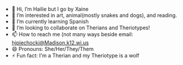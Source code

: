 - 👋 Hi, I’m Hailie but I go by Xaine
- 👀 I’m interested in art, animal(mostly snakes and dogs), and reading.
- 🌱 I’m currently learning Spanish
- 💞️ I’m looking to collaborate on Therians and Theriotypes!
- 📫 How to reach me (not many ways beside email: hjpiechocki@Madison.k12.wi.us
- 😄 Pronouns: She/Her/They/Them
- ⚡ Fun fact: I'm a Therian and my Theriotype is a wolf

<!---
IAmAWolfAndILoveSnakes/IAmAWolfAndILoveSnakes is a ✨ special ✨ repository because its `README.md` (this file) appears on your GitHub profile.
You can click the Preview link to take a look at your changes.
--->

